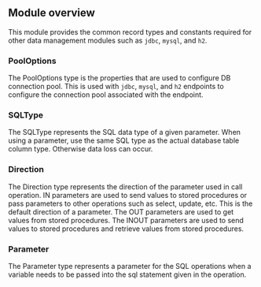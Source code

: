 ## Module overview

This module provides the common record types and constants required for other data management modules such as `jdbc`, `mysql`, and `h2`. 

### PoolOptions 

The PoolOptions type is the properties that are used to configure DB connection pool. This is used with `jdbc`, `mysql`, and `h2` endpoints to configure the connection pool associated with the endpoint.

### SQLType

The SQLType represents the SQL data type of a given parameter. When using a parameter, use the same SQL type as the actual database table column type. Otherwise data loss can occur.

### Direction

The Direction type represents the direction of the parameter used in call operation. IN parameters are used to send values to stored procedures or pass parameters to other operations such as select, update, etc. This is the default direction of a parameter. The OUT parameters are used to get values from stored procedures. The INOUT parameters are used to send values to stored procedures and retrieve values from stored procedures.
 
### Parameter

The Parameter type represents a parameter for the SQL operations when a variable needs to be passed into the sql statement given in the operation.

